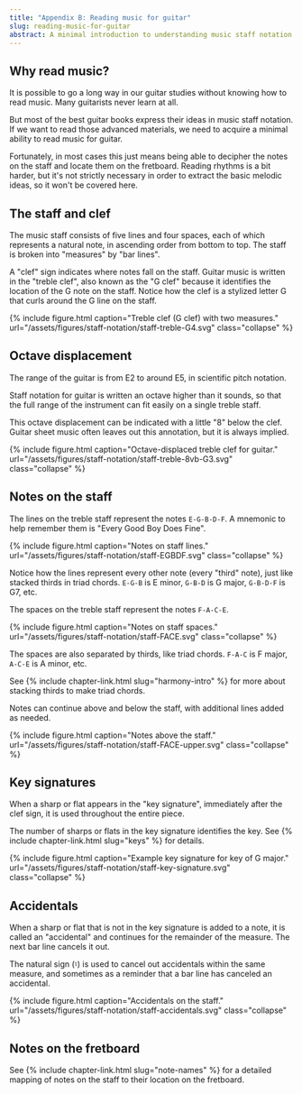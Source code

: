 ```yaml
---
title: "Appendix B: Reading music for guitar"
slug: reading-music-for-guitar
abstract: A minimal introduction to understanding music staff notation for guitar.
---
```


## Why read music?

It is possible to go a long way in our guitar studies without knowing how to read music.
Many guitarists never learn at all.

But most of the best guitar books express their ideas in music staff notation.
If we want to read those advanced materials,
we need to acquire a minimal ability to read music for guitar.

Fortunately, in most cases this just means being able to decipher the notes on the staff and locate them on the fretboard.
Reading rhythms is a bit harder,
but it's not strictly necessary in order to extract the basic melodic ideas,
so it won't be covered here.

## The staff and clef

The music staff consists of five lines and four spaces,
each of which represents a natural note,
in ascending order from bottom to top.
The staff is broken into "measures" by "bar lines".

A "clef" sign indicates where notes fall on the staff.
Guitar music is written in the "treble clef",
also known as the "G clef" because it identifies the location of the G note on the staff.
Notice how the clef is a stylized letter G that curls around the G line on the staff.

{% include figure.html
    caption="Treble clef (G clef) with two measures."
    url="/assets/figures/staff-notation/staff-treble-G4.svg"
    class="collapse"
%}

## Octave displacement

The range of the guitar is from E2 to around E5,
in scientific pitch notation.

Staff notation for guitar is written an octave higher than it sounds,
so that the full range of the instrument can fit easily on a single treble staff.

This octave displacement can be indicated with a little "8" below the clef.
Guitar sheet music often leaves out this annotation,
but it is always implied.

{% include figure.html
    caption="Octave-displaced treble clef for guitar."
    url="/assets/figures/staff-notation/staff-treble-8vb-G3.svg"
    class="collapse"
%}

## Notes on the staff

The lines on the treble staff represent the notes `E-G-B-D-F`.
A mnemonic to help remember them is "Every Good Boy Does Fine".

{% include figure.html
    caption="Notes on staff lines."
    url="/assets/figures/staff-notation/staff-EGBDF.svg"
    class="collapse"
%}

Notice how the lines represent every other note
(every "third" note),
just like stacked thirds in triad chords.
`E-G-B` is E minor, 
`G-B-D` is G major,
`G-B-D-F` is G7,
etc.

The spaces on the treble staff represent the notes `F-A-C-E`.

{% include figure.html
    caption="Notes on staff spaces."
    url="/assets/figures/staff-notation/staff-FACE.svg"
    class="collapse"
%}

The spaces are also separated by thirds,
like triad chords.
`F-A-C` is F major,
`A-C-E` is A minor,
etc.

See {% include chapter-link.html slug="harmony-intro" %} 
for more about stacking thirds to make triad chords.

Notes can continue above and below the staff,
with additional lines added as needed.

{% include figure.html
    caption="Notes above the staff."
    url="/assets/figures/staff-notation/staff-FACE-upper.svg"
    class="collapse"
%}

## Key signatures

When a sharp or flat appears in the "key signature",
immediately after the clef sign,
it is used throughout the entire piece.

The number of sharps or flats in the key signature identifies the key.
See {% include chapter-link.html slug="keys" %} for details.

{% include figure.html
    caption="Example key signature for key of G major."
    url="/assets/figures/staff-notation/staff-key-signature.svg"
    class="collapse"
%}

## Accidentals

When a sharp or flat that is not in the key signature is added to a note,
it is called an "accidental" and continues for the remainder of the measure.
The next bar line cancels it out.

The natural sign (&#9838;) is used to cancel out accidentals within the same measure,
and sometimes as a reminder that a bar line has canceled an accidental.

{% include figure.html
    caption="Accidentals on the staff."
    url="/assets/figures/staff-notation/staff-accidentals.svg"
    class="collapse"
%}

## Notes on the fretboard

See {% include chapter-link.html slug="note-names" %} for a detailed mapping of notes on the staff to their location on the fretboard.

